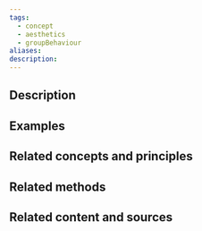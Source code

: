 ```yaml
---
tags:
  - concept
  - aesthetics
  - groupBehaviour
aliases: 
description:
---
```


## Description


## Examples 


## Related concepts and principles


## Related methods


## Related content and sources
